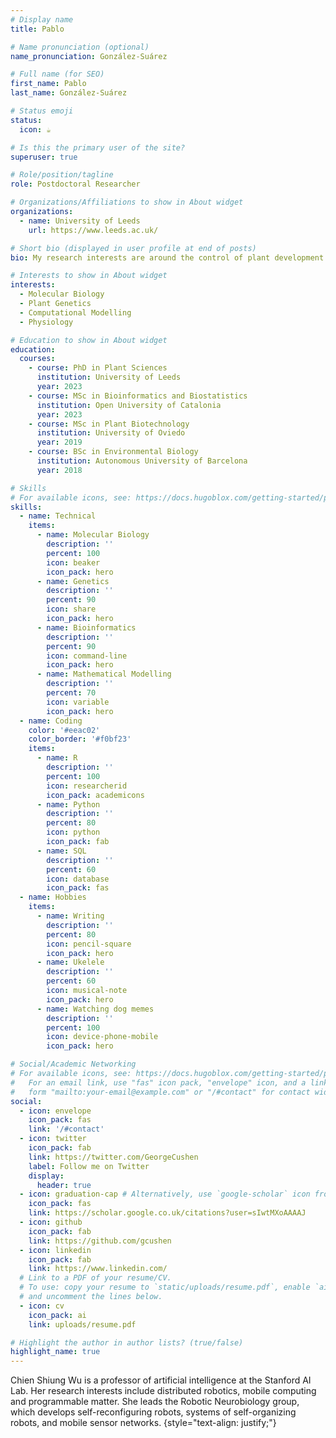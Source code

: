 ```yaml
---
# Display name
title: Pablo

# Name pronunciation (optional)
name_pronunciation: González-Suárez

# Full name (for SEO)
first_name: Pablo
last_name: González-Suárez

# Status emoji
status:
  icon: ☕️

# Is this the primary user of the site?
superuser: true

# Role/position/tagline
role: Postdoctoral Researcher

# Organizations/Affiliations to show in About widget
organizations:
  - name: University of Leeds
    url: https://www.leeds.ac.uk/

# Short bio (displayed in user profile at end of posts)
bio: My research interests are around the control of plant development by temperature, specially during the reproductive phase.

# Interests to show in About widget
interests:
  - Molecular Biology
  - Plant Genetics
  - Computational Modelling
  - Physiology

# Education to show in About widget
education:
  courses:
    - course: PhD in Plant Sciences
      institution: University of Leeds
      year: 2023
    - course: MSc in Bioinformatics and Biostatistics
      institution: Open University of Catalonia 
      year: 2023
    - course: MSc in Plant Biotechnology
      institution: University of Oviedo
      year: 2019
    - course: BSc in Environmental Biology
      institution: Autonomous University of Barcelona
      year: 2018

# Skills
# For available icons, see: https://docs.hugoblox.com/getting-started/page-builder/#icons
skills:
  - name: Technical
    items:
      - name: Molecular Biology
        description: ''
        percent: 100
        icon: beaker
        icon_pack: hero
      - name: Genetics
        description: ''
        percent: 90
        icon: share
        icon_pack: hero
      - name: Bioinformatics
        description: ''
        percent: 90
        icon: command-line
        icon_pack: hero
      - name: Mathematical Modelling
        description: ''
        percent: 70
        icon: variable
        icon_pack: hero
  - name: Coding
    color: '#eeac02'
    color_border: '#f0bf23'
    items:
      - name: R
        description: ''
        percent: 100
        icon: researcherid
        icon_pack: academicons
      - name: Python
        description: ''
        percent: 80
        icon: python
        icon_pack: fab
      - name: SQL
        description: ''
        percent: 60
        icon: database
        icon_pack: fas
  - name: Hobbies
    items:
      - name: Writing
        description: ''
        percent: 80
        icon: pencil-square
        icon_pack: hero
      - name: Ukelele
        description: ''
        percent: 60
        icon: musical-note
        icon_pack: hero
      - name: Watching dog memes
        description: ''
        percent: 100
        icon: device-phone-mobile
        icon_pack: hero

# Social/Academic Networking
# For available icons, see: https://docs.hugoblox.com/getting-started/page-builder/#icons
#   For an email link, use "fas" icon pack, "envelope" icon, and a link in the
#   form "mailto:your-email@example.com" or "/#contact" for contact widget.
social:
  - icon: envelope
    icon_pack: fas
    link: '/#contact'
  - icon: twitter
    icon_pack: fab
    link: https://twitter.com/GeorgeCushen
    label: Follow me on Twitter
    display:
      header: true
  - icon: graduation-cap # Alternatively, use `google-scholar` icon from `ai` icon pack
    icon_pack: fas
    link: https://scholar.google.co.uk/citations?user=sIwtMXoAAAAJ
  - icon: github
    icon_pack: fab
    link: https://github.com/gcushen
  - icon: linkedin
    icon_pack: fab
    link: https://www.linkedin.com/
  # Link to a PDF of your resume/CV.
  # To use: copy your resume to `static/uploads/resume.pdf`, enable `ai` icons in `params.yaml`,
  # and uncomment the lines below.
  - icon: cv
    icon_pack: ai
    link: uploads/resume.pdf

# Highlight the author in author lists? (true/false)
highlight_name: true
---
```


Chien Shiung Wu is a professor of artificial intelligence at the Stanford AI Lab. Her research interests include distributed robotics, mobile computing and programmable matter. She leads the Robotic Neurobiology group, which develops self-reconfiguring robots, systems of self-organizing robots, and mobile sensor networks.
{style="text-align: justify;"}
